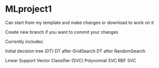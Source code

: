 # MLproject1

Can start from my template and make changes or download to work on it

Create new branch if you want to commit your changes

Currently includes:

Initial decision tree (DT)
DT after GridSearch
DT after RandomSearch

Linear Support Vector Classifier (SVC)
Polynomial SVC
RBF SVC
